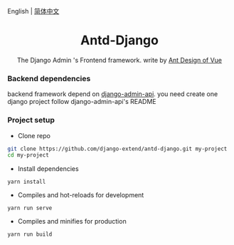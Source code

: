 English | [简体中文](./README.zh-CN.md)

<h1 align="center">Antd-Django</h1>
<div align="center">
The Django Admin 's Frontend framework. write by  <a href="https://vuecomponent.github.io/ant-design-vue/docs/vue/introduce-cn/" target="_blank">Ant Design of Vue</a>
</div>

### Backend dependencies

backend framework depend on <a href="https://github.com/django-extend/django-admin-api.git">django-admin-api</a>.
you need create one django project follow django-admin-api's README

### Project setup

- Clone repo
```bash
git clone https://github.com/django-extend/antd-django.git my-project
cd my-project
```

- Install dependencies
```
yarn install
```

- Compiles and hot-reloads for development
```
yarn run serve
```

- Compiles and minifies for production
```
yarn run build
```
